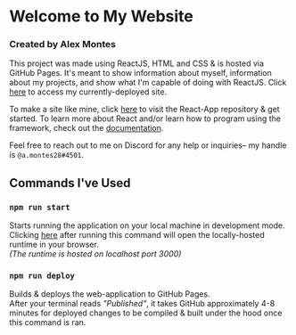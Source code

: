 # Welcome to My Website

### Created by Alex Montes

This project was made using ReactJS, HTML and CSS & is hosted via GitHub Pages. It's meant to show information about myself, information about my projects, and show what I'm capable of doing with ReactJS. Click [here](https://amontes261.github.io/#/) to access my currently-deployed site.

To make a site like mine, click [here](https://github.com/facebook/create-react-app) to visit the React-App repository & get started. To learn more about React and/or learn how to program using the framework, check out the [documentation](https://reactjs.org/).

Feel free to reach out to me on Discord for any help or inquiries– my handle is `@a.montes28#4501`.

## Commands I've Used

### `npm run start`
Starts running the application on your local machine in development mode.\
Clicking [here](http://localhost:3000) after running this command will open the locally-hosted runtime in your browser.\
*(The runtime is hosted on localhost port 3000)*

### `npm run deploy`

Builds & deploys the web-application to GitHub Pages.\
After your terminal reads *"Published"*, it takes GitHub approximately 4-8 minutes for deployed changes to be compiled & built under the hood once this command is ran.